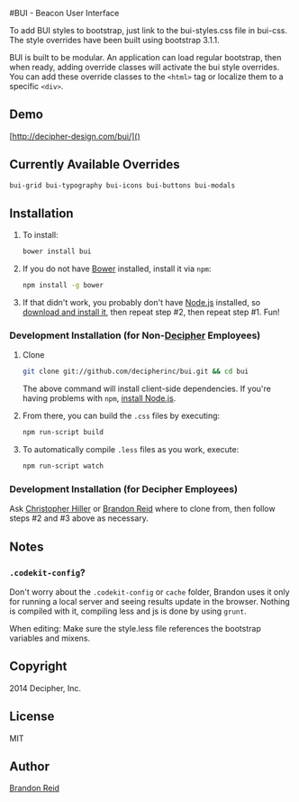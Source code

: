 #BUI - Beacon User Interface

To add BUI styles to bootstrap, just link to the bui-styles.css file in bui-css. The style overrides have been built using bootstrap 3.1.1.

BUI is built to be modular. An application can load regular bootstrap, then when ready, adding override classes will activate the bui style overrides. You can add these override classes to the ```<html>``` tag or localize them to a specific ```<div>```.


## Demo
 
[http://decipher-design.com/bui/]()

## Currently Available Overrides

```sh
bui-grid bui-typography bui-icons bui-buttons bui-modals
```

## Installation

1. To install:

    ```sh
    bower install bui
    ```

2. If you do not have [Bower](http://bower.io/) installed, install it via `npm`:

    ```sh
    npm install -g bower
    ```

3. If that didn't work, you probably don't have [Node.js](http://nodejs.org) installed, so [download and install it](http://nodejs.org/download/), then repeat step #2, then repeat step #1.  Fun!

### Development Installation (for Non-[Decipher](http://decipherinc.com) Employees)

1.  Clone

    ```sh
    git clone git://github.com/decipherinc/bui.git && cd bui
    ```

    The above command will install client-side dependencies.  If you're having problems with `npm`, [install Node.js](http://nodejs.org/download/).
 
2.  From there, you can build the `.css` files by executing:

    ```sh
    npm run-script build
    ```

3.  To automatically compile `.less` files as you work, execute:

    ```sh
    npm run-script watch
    ```

### Development Installation (for Decipher Employees)

Ask [Christopher Hiller](https://github.com/boneskull) or [Brandon Reid](https://github.com/brandonreid) where to clone from, then follow steps #2 and #3 above as necessary.

## Notes

### `.codekit-config`?  

Don't worry about the `.codekit-config` or `cache` folder, Brandon uses it only for running a local server and seeing results update in the browser. Nothing is compiled with it, compiling less and js is done by using `grunt`.

When editing: Make sure the style.less file references the bootstrap variables and mixens.
    
## Copyright

2014 Decipher, Inc.

## License

MIT

## Author

[Brandon Reid](https://github.com/brandonreid)
